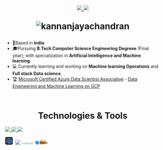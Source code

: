 <h1 align="center">
    
<p align="right">

<p align="center">
  <a href="https://twitter.com/kannanj362">
  <img src="https://skillicons.dev/icons?i=twitter" width="4%"/>
    <a href="https://www.linkedin.com/in/kannan-j-976502223/">
    <img src="https://skillicons.dev/icons?i=linkedin" width="4%"/>
  </a>
</p>
<img src="https://komarev.com/ghpvc/?username=kannanjayachandran&label=Profile%20views&color=0e75b6&style=flat"alt="kannanjayachandran"/> </p>
</h1>

- 📍Based in **India**
- 🎓Pursuing **B.Tech Computer Science Engineering Degreee** (Final year); with specialization in **Artificial Intelligence and Machine learning.** 
- 💻 Currently learning and working on **Machine learning Operations** and **Full stack Data science**. 
- 🏆 [Microsoft Certified Azure Data Scientist Associative](https://www.credly.com/badges/326e81e7-08bd-4059-8029-79bcae461534/public_url) - [Data Engineering and Machine Learning on GCP](https://coursera.org/share/720afb1a2a850ced564f75aab7f1a945)

    
<br>
 
<h1 align="center" >Technologies & Tools </h1>

<a href="https://github.com/kannanjayachandran">
    <img src="https://skillicons.dev/icons?i=c,cpp,java,python,js,ts,go" />
</a>

<a href="https://github.com/kannanjayachandran">
    <img src="https://skillicons.dev/icons?i=pytorch,tensorflow,flask,django,linux,git" />
</a>

<a href="https://github.com/kannanjayachandran">
    <img src="https://skillicons.dev/icons?i=docker,mongodb,mysql,postgres,azure,gcp,html,css,bootstrap,react,vite,nextjs,nodejs,express" />
</a>

[<img src="./np.svg" width="5%"/>](https://numpy.org/doc/)
&nbsp;[<img src="https://raw.githubusercontent.com/get-icon/geticon/master/icons/pandas-icon.svg" width="3%"/>](https://pandas.pydata.org/)&nbsp;[<img src="./logo_dark.svg" width="8%"/>](https://matplotlib.org/stable/)&nbsp;[<img src="./scikit-learn-logo-small.png" width="8%"/>](https://scikit-learn.org/stable/)&nbsp;<a href="https://github.com/kannanjayachandran">
